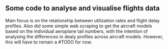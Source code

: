 ## Some code to analyse and visualise flights data
Main focus is on the relationship between utilization rates and flight delay profiles.
Also did some simple web scraping to get the aircraft models based on the individual aeroplane tail numbers, with the intention of analysing the differences in dealy profiles across aircraft models. However, this will have to remain a #TODO for now.
